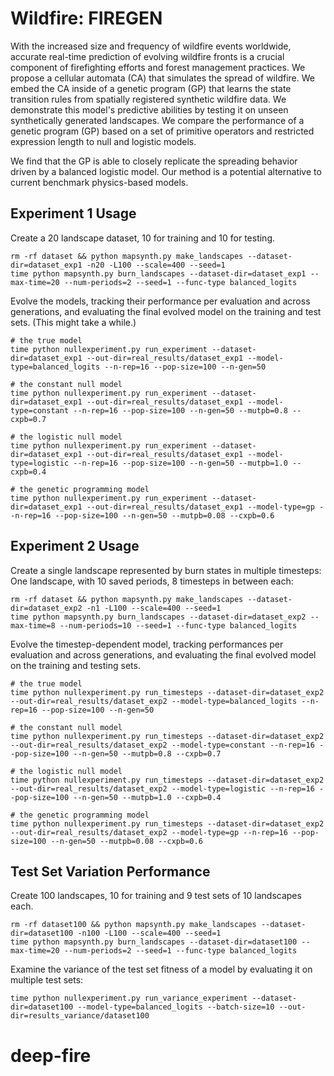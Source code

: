 # Wildfire: FIREGEN
With the increased size and frequency of wildfire events worldwide, accurate real-time prediction of evolving wildfire fronts is a crucial component of firefighting efforts and forest management practices. 
We propose a cellular automata (CA) that simulates the spread of wildfire. 
We embed the CA inside of a genetic program (GP) that learns the state transition rules from spatially registered synthetic wildfire data. 
We demonstrate this model's predictive abilities by testing it on unseen synthetically generated landscapes. We compare the performance of a genetic program (GP) based on a set of primitive operators and restricted expression length to null and logistic models.

We find that the GP is able to closely replicate the spreading behavior driven by a balanced logistic model. 
Our method is a potential alternative to current benchmark physics-based models.

## Experiment 1 Usage

Create a 20 landscape dataset, 10 for training and 10 for testing.

```
rm -rf dataset && python mapsynth.py make_landscapes --dataset-dir=dataset_exp1 -n20 -L100 --scale=400 --seed=1
time python mapsynth.py burn_landscapes --dataset-dir=dataset_exp1 --max-time=20 --num-periods=2 --seed=1 --func-type balanced_logits
```

Evolve the models, tracking their performance per evaluation 
and across generations, and evaluating the final evolved model 
on the training and test sets. (This might take a while.)

```
# the true model
time python nullexperiment.py run_experiment --dataset-dir=dataset_exp1 --out-dir=real_results/dataset_exp1 --model-type=balanced_logits --n-rep=16 --pop-size=100 --n-gen=50

# the constant null model
time python nullexperiment.py run_experiment --dataset-dir=dataset_exp1 --out-dir=real_results/dataset_exp1 --model-type=constant --n-rep=16 --pop-size=100 --n-gen=50 --mutpb=0.8 --cxpb=0.7

# the logistic null model
time python nullexperiment.py run_experiment --dataset-dir=dataset_exp1 --out-dir=real_results/dataset_exp1 --model-type=logistic --n-rep=16 --pop-size=100 --n-gen=50 --mutpb=1.0 --cxpb=0.4

# the genetic programming model
time python nullexperiment.py run_experiment --dataset-dir=dataset_exp1 --out-dir=real_results/dataset_exp1 --model-type=gp --n-rep=16 --pop-size=100 --n-gen=50 --mutpb=0.08 --cxpb=0.6
```

## Experiment 2 Usage

Create a single landscape represented by burn states in multiple timesteps: 
One landscape, with 10 saved periods, 8 timesteps in between each:
```
rm -rf dataset && python mapsynth.py make_landscapes --dataset-dir=dataset_exp2 -n1 -L100 --scale=400 --seed=1
time python mapsynth.py burn_landscapes --dataset-dir=dataset_exp2 --max-time=8 --num-periods=10 --seed=1 --func-type balanced_logits
```

Evolve the timestep-dependent model, tracking performances per evaluation
and across generations, and evaluating the final evolved model on the training
and testing sets.
```
# the true model
time python nullexperiment.py run_timesteps --dataset-dir=dataset_exp2 --out-dir=real_results/dataset_exp2 --model-type=balanced_logits --n-rep=16 --pop-size=100 --n-gen=50

# the constant null model
time python nullexperiment.py run_timesteps --dataset-dir=dataset_exp2 --out-dir=real_results/dataset_exp2 --model-type=constant --n-rep=16 --pop-size=100 --n-gen=50 --mutpb=0.8 --cxpb=0.7

# the logistic null model
time python nullexperiment.py run_timesteps --dataset-dir=dataset_exp2 --out-dir=real_results/dataset_exp2 --model-type=logistic --n-rep=16 --pop-size=100 --n-gen=50 --mutpb=1.0 --cxpb=0.4

# the genetic programming model
time python nullexperiment.py run_timesteps --dataset-dir=dataset_exp2 --out-dir=real_results/dataset_exp2 --model-type=gp --n-rep=16 --pop-size=100 --n-gen=50 --mutpb=0.08 --cxpb=0.6
```

## Test Set Variation Performance

Create 100 landscapes, 10 for training and 9 test sets of 10 landscapes each.

```
rm -rf dataset100 && python mapsynth.py make_landscapes --dataset-dir=dataset100 -n100 -L100 --scale=400 --seed=1
time python mapsynth.py burn_landscapes --dataset-dir=dataset100 --max-time=20 --num-periods=2 --seed=1 --func-type balanced_logits
```
 
Examine the variance of the test set fitness of a model by evaluating it on multiple test sets:

```
time python nullexperiment.py run_variance_experiment --dataset-dir=dataset100 --model-type=balanced_logits --batch-size=10 --out-dir=results_variance/dataset100
```
# deep-fire

